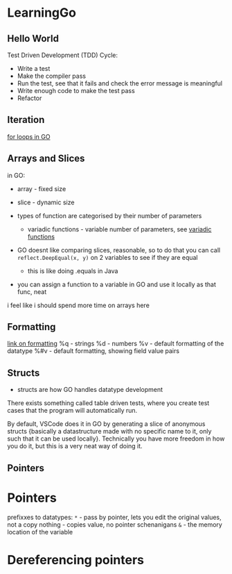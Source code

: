 # LearningGo

## Hello World
Test Driven Development (TDD) Cycle:
- Write a test
- Make the compiler pass
- Run the test, see that it fails and check the error message is meaningful
- Write enough code to make the test pass
- Refactor

## Iteration
[for loops in GO](https://gobyexample.com/for)

## Arrays and Slices
in GO:
- array - fixed size
- slice - dynamic size

- types of function are categorised by their number of parameters
    - variadic functions - variable number of parameters, see [variadic functions](https://gobyexample.com/variadic-functions)


- GO doesnt like comparing slices, reasonable, so to do that you can call `reflect.DeepEqual(x, y)` on 2 variables to see if they are equal
    - this is like doing .equals in Java


- you can assign a function to a variable in GO and use it locally as that func, neat

i feel like i should spend more time on arrays here

## Formatting
[link on formatting](https://pkg.go.dev/fmt)
%q - strings
%d - numbers
%v - default formatting of the datatype
%#v - default formatting, showing field value pairs


## Structs

- structs are how GO handles datatype development

There exists something called table driven tests, where you create test cases that the program will automatically run. 

By default, VSCode does it in GO by generating a slice of anonymous structs {basically a datastructure made with no specific name to it, only such that it can be used locally}. Technically you have more freedom in how you do it, but this is a very neat way of doing it. 

## Pointers

# Pointers
prefixxes to datatypes:
`*` - pass by pointer, lets you edit the original values, not a copy
nothing - copies value, no pointer schenanigans
`&` - the memory location of the variable

# Dereferencing pointers